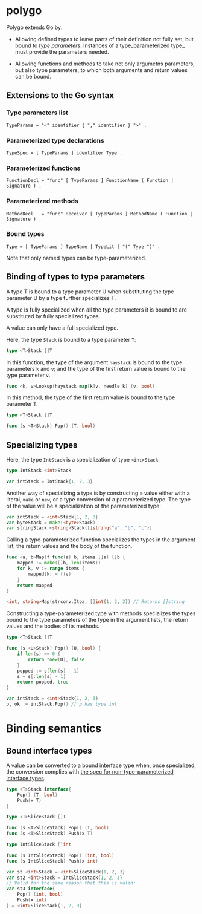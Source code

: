 # polygo

Polygo extends Go by:

* Allowing defined types to leave parts of their definition not fully set, but bound to _type parameters_. Instances of a type_parameterized type_ must provide the parameters needed.

* Allowing functions and methods to take not only argumetns parameters, but also type parameters, to which both arguments and return values can be bound.

## Extensions to the Go syntax

### Type parameters list

	TypeParams = "<" identifier { "," identifier } ">" .

### Parameterized type declarations

	TypeSpec = [ TypeParams ] identifier Type .

### Parameterized functions

	FunctionDecl = "func" [ TypeParams ] FunctionName ( Function | Signature ) .

### Parameterized methods
	MethodDecl   = "func" Receiver [ TypeParams ] MethodName ( Function | Signature ) .

### Bound types

	Type = [ TypeParams ] TypeName | TypeLit | "(" Type ")" .

Note that only named types can be type-parameterized.

## Binding of types to type parameters

A type T is bound to a type parameter U when substituting the type parameter U by a type further specializes T.

A type is fully specialized when all the type parameters it is bound to are substituted by fully specialized types.

A value can only have a full specialized type.

Here, the type `Stack` is bound to a type parameter `T`:

```go
type <T>Stack []T
```

In this function, the type of the argument `haystack` is bound to the type parameters `k` and `v`; and the type of the first return value is bound to the type parameter `v`.

```go
func <k, v>Lookup(haystack map[k]v, needle k) (v, bool)
```

In this method, the type of the first return value is bound to the type parameter `T`.

```go
type <T>Stack []T

func (s <T>Stack) Pop() (T, bool)
```

## Specializing types

Here, the type `IntStack` is a specialization of type `<int>Stack`:

```go
type IntStack <int>Stack

var intStack = IntStack{1, 2, 3}
```

Another way of specializing a type is by constructing a value either with a literal, `make` or `new`, or a type conversion of a parameterized type. The type of the value will be a specialization of the parameterized type:

```go
var intStack = <int>Stack{1, 2, 3}
var byteStack = make(<byte>Stack)
var stringStack <string>Stack([]string{"a", "b", "c"})
```

Calling a type-parameterized function specializes the types in the argument list, the return values and the body of the function.

```go
func <a, b>Map(f func(a) b, items []a) []b {
	mapped := make([]b, len(items))
	for k, v := range items {
		mapped[k] = f(v)
	}
	return mapped
}

<int, string>Map(strconv.Itoa, []int{1, 2, 3}) // Returns []string
```

Constructing a type-parameterized type with methods specializes the types bound to the type parameters of the type in the argument lists, the return values and the bodies of its methods.

```go
type <T>Stack []T

func (s <U>Stack) Pop() (U, bool) {
	if len(s) == 0 {
		return *new(U), false
	}
	popped := s[len(s) - 1]
	s = s[:len(s) - 1]
	return popped, true
}

var intStack = <int>Stack{1, 2, 3}
p, ok := intStack.Pop() // p has type int.
```

# Binding semantics

## Bound interface types

A value can be converted to a bound interface type when, once specialized, the conversion complies with [the spec for non-type-parameterized interface types](http://golang.org/ref/spec#Interface_types).

```go
type <T>Stack interface{
	Pop() (T, bool)
	Push(x T)
}

type <T>SliceStack []T

func (s <T>SliceStack) Pop() (T, bool)
func (s <T>SliceStack) Push(x T)

type IntSliceStack []int

func (s IntSliceStack) Pop() (int, bool)
func (s IntSliceStack) Push(x int)

var st <int>Stack = <int>SliceStack{1, 2, 3}
var st2 <int>Stack = IntSliceStack{1, 2, 3}
// Valid for the same reason that this is valid:
var st3 interface{
	Pop() (int, bool)
	Push(x int)
} = <int>SliceStack{1, 2, 3}
```


